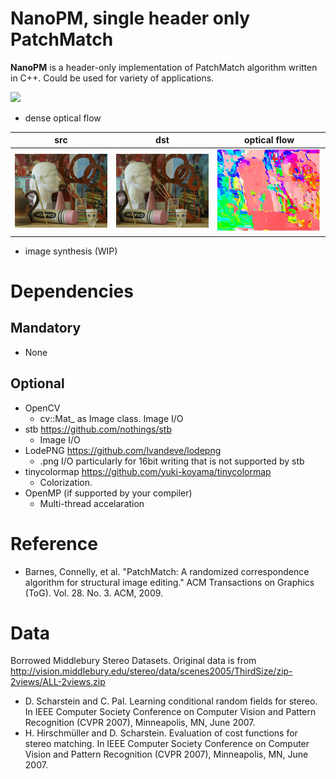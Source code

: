 # NanoPM, single header only PatchMatch
**NanoPM** is a header-only implementation of PatchMatch algorithm written in C++. Could be used for variety of applications.

![](https://raw.github.com/wiki/unclearness/nanopm/images/Art.gif)


- dense optical flow

|src|dst|optical flow|
|---|---|---|
|![](data/scenes2005/Art/view1.png)|![](data/scenes2005/Art/view5.png)|![](data/scenes2005/Art/nnf.jpg)|

- image synthesis (WIP)


# Dependencies
## Mandatory
- None
## Optional
- OpenCV
    - cv::Mat_ as Image class. Image I/O
- stb
    https://github.com/nothings/stb
    - Image I/O
- LodePNG
    https://github.com/lvandeve/lodepng
    - .png I/O particularly for 16bit writing that is not supported by stb
- tinycolormap
    https://github.com/yuki-koyama/tinycolormap
    - Colorization.
- OpenMP
    (if supported by your compiler)
    - Multi-thread accelaration


# Reference
- Barnes, Connelly, et al. "PatchMatch: A randomized correspondence algorithm for structural image editing." ACM Transactions on Graphics (ToG). Vol. 28. No. 3. ACM, 2009.

# Data
Borrowed Middlebury Stereo Datasets. Original data is from
http://vision.middlebury.edu/stereo/data/scenes2005/ThirdSize/zip-2views/ALL-2views.zip
- D. Scharstein and C. Pal. Learning conditional random fields for stereo.
In IEEE Computer Society Conference on Computer Vision and Pattern Recognition (CVPR 2007), Minneapolis, MN, June 2007.
- H. Hirschmüller and D. Scharstein. Evaluation of cost functions for stereo matching.
In IEEE Computer Society Conference on Computer Vision and Pattern Recognition (CVPR 2007), Minneapolis, MN, June 2007.

